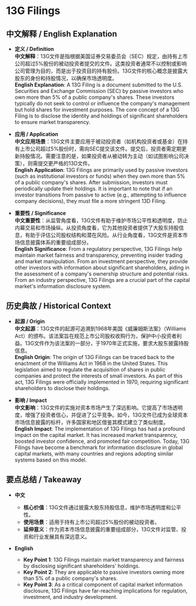 # 13G Filings

## 中文解释 / English Explanation

* **定义 / Definition**  
  **中文解释**：13G文件是指根据美国证券交易委员会（SEC）规定，由持有上市公司超过5%股份的被动投资者提交的文件。这类投资者通常不以控制或影响公司管理为目的，而是出于投资目的持有股份。13G文件的核心概念是披露大股东的身份和持股情况，以确保市场透明度。  
  **English Explanation**: A 13G Filing is a document submitted to the U.S. Securities and Exchange Commission (SEC) by passive investors who own more than 5% of a public company's shares. These investors typically do not seek to control or influence the company's management but hold shares for investment purposes. The core concept of a 13G Filing is to disclose the identity and holdings of significant shareholders to ensure market transparency.

* **应用 / Application**  
  **中文应用场景**：13G文件主要应用于被动投资者（如机构投资者或基金）在持有上市公司超过5%股份时，需向SEC提交该文件。提交后，投资者需定期更新持股情况。需要注意的是，如果投资者从被动转为主动（如试图影响公司决策），则需提交更严格的13D文件。  
  **English Application**: 13G Filings are primarily used by passive investors (such as institutional investors or funds) when they own more than 5% of a public company's shares. After submission, investors must periodically update their holdings. It is important to note that if an investor transitions from passive to active (e.g., attempting to influence company decisions), they must file a more stringent 13D Filing.

* **重要性 / Significance**  
  **中文重要性**：从监管角度看，13G文件有助于维护市场公平性和透明度，防止内幕交易和市场操纵。从投资角度看，它为其他投资者提供了大股东持股信息，有助于评估公司股权结构和潜在风险。从行业角度看，13G文件是资本市场信息披露体系的重要组成部分。  
  **English Significance**: From a regulatory perspective, 13G Filings help maintain market fairness and transparency, preventing insider trading and market manipulation. From an investment perspective, they provide other investors with information about significant shareholders, aiding in the assessment of a company's ownership structure and potential risks. From an industry perspective, 13G Filings are a crucial part of the capital market's information disclosure system.

## 历史典故 / Historical Context

* **起源 / Origin**  
  **中文起源**：13G文件的起源可追溯到1968年美国《威廉姆斯法案》（Williams Act）的颁布。该法案旨在规范上市公司股权收购行为，保护中小投资者利益。13G文件作为该法案的一部分，于1970年正式实施，要求大股东披露持股信息。  
  **English Origin**: The origin of 13G Filings can be traced back to the enactment of the Williams Act in 1968 in the United States. This legislation aimed to regulate the acquisition of shares in public companies and protect the interests of small investors. As part of this act, 13G Filings were officially implemented in 1970, requiring significant shareholders to disclose their holdings.

* **影响 / Impact**  
  **中文影响**：13G文件的实施对资本市场产生了深远影响。它提高了市场透明度，增强了投资者信心，并促进了公平竞争。如今，13G文件已成为全球资本市场信息披露的标杆，许多国家和地区借鉴其模式建立了类似制度。  
  **English Impact**: The implementation of 13G Filings has had a profound impact on the capital market. It has increased market transparency, boosted investor confidence, and promoted fair competition. Today, 13G Filings have become a benchmark for information disclosure in global capital markets, with many countries and regions adopting similar systems based on this model.

## 要点总结 / Takeaway

* **中文**  
  - **核心价值**：13G文件通过披露大股东持股信息，维护市场透明度和公平性。  
  - **使用场景**：适用于持有上市公司超过5%股份的被动投资者。  
  - **延伸意义**：作为资本市场信息披露的重要组成部分，13G文件对监管、投资和行业发展具有深远意义。

* **English**  
  - **Key Point 1**: 13G Filings maintain market transparency and fairness by disclosing significant shareholders' holdings.  
  - **Key Point 2**: They are applicable to passive investors owning more than 5% of a public company's shares.  
  - **Key Point 3**: As a critical component of capital market information disclosure, 13G Filings have far-reaching implications for regulation, investment, and industry development.